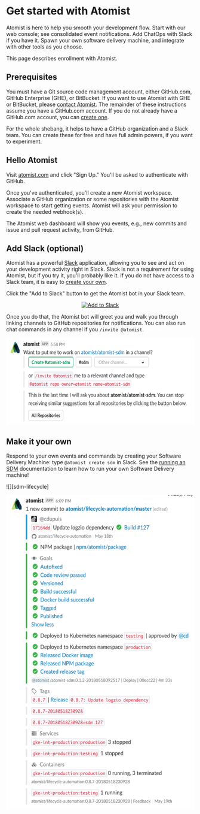 # Get started with Atomist

Atomist is here to help you smooth your development flow.  Start with
our web console; see consolidated event notifications. Add ChatOps
with Slack if you have it. Spawn your own software delivery machine,
and integrate with other tools as you choose.

This page describes enrollment with Atomist.

## Prerequisites

You must have a Git source code management account, either GitHub.com,
GitHub Enterprise (GHE), or BitBucket.  If you want to use Atomist
with GHE or BitBucket, please [contact
Atomist](mailto:support@atomist.com).  The remainder of these
instructions assume you have a GitHub.com account.  If you do not
already have a GitHub.com account, you can [create
one][github-create].

For the whole shebang, it helps to have a GitHub organization and a
Slack team.  You can create these for free and have full admin powers,
if you want to experiment.

[github-create]: https://github.com/join (Join GitHub)

## Hello Atomist

Visit [atomist.com][www] and click "Sign Up."  You'll be asked to
authenticate with GitHub.

Once you've authenticated, you'll create a new Atomist workspace.
Associate a GitHub organization or some repositories with the Atomist
workspace to start getting events.  Atomist will ask your permission
to create the needed webhook(s).

The Atomist web dashboard will show you events, e.g., new commits and
issue and pull request activity, from GitHub.

[www]: https://atomist.com/ (Atomist - How Teams Deliver Software)

## Add Slack (optional)

Atomist has a powerful [Slack][slackhq] application, allowing you to
see and act on your development activity right in Slack.  Slack is not
a requirement for using Atomist, but if you try it, you'll probably
like it.  If you do not have access to a Slack team, it is easy to
[create your own][slack-team].

Click the "Add to Slack" button to get the Atomist bot in your Slack
team.

<p align="center">
 <a href="https://atm.st/2wiDlUe">
  <img alt="Add to Slack" height="50" width="174" src="https://platform.slack-edge.com/img/add_to_slack@2x.png" />
 </a>
</p>

Once you do that, the Atomist bot will greet you and walk you through
linking channels to GitHub repositories for notifications.  You can
also run chat commands in any channel if you `/invite @atomist`.

<p align="center">
 <img alt="Atomist Bot Message" height="232" width="595" src="https://raw.githubusercontent.com/atomist/welcome/master/images/bot-message.png" />
</p>

[slackhq]: https://slack.com/ (Slack)
[slack-team]: https://slack.com/get-started#create (Create a Slack Team)

<!-- TODO: invite your friends -->

## Make it your own

Respond to your own events and commands by creating your Software
Delivery Machine: type `@atomist create sdm` in Slack.  See the
[running an SDM][run] documentation to learn how to run your own Software
Delivery machine!

![][sdm-lifecycle]
<p align="center">
 <img alt="Software Delivery Machine Lifecycle" height="839" width="541" src="https://raw.githubusercontent.com/atomist/welcome/master/images/sdm.png" />
</p>

[run]: run.md (Atomist - Running a Software Delivery Machine)

